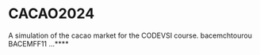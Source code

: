 # CACAO2024

A simulation of the cacao market for the CODEVSI course.
bacemchtourou BACEMFF11 ...****